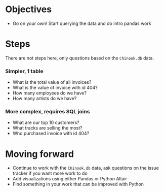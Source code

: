 # Objectives

* Go on your own! Start querying the data and do intro pandas work

# Steps

There are not steps here, only questions based on the `Chinook.db` data.

### Simpler, 1 table

* What is the total value of all invoices?
* What is the value of invoice with id 404?
* How many employees do we have?
* How many artists do we have?

### More complex, requires SQL joins

* What are our top 10 customers?
* What tracks are selling the most?
* Who purchased invoice with id 404?

# Moving forward

* Continue to work with the `Chinook.db` data, ask questions on the issue tracker if you want more work to do
* Add visualizations using either Pandas or Python Altair
* Find something in your work that can be improved with Python